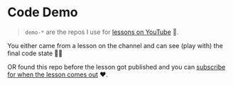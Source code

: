 # Code Demo

> `demo-*` are the repos I use for [lessons on YouTube](https://youtube.com/basaratali) 🌹.

You either came from a lesson on the channel and can see (play with) the final code state 👏🏻 

OR found this repo before the lesson got published and you can [subscribe for when the lesson comes out](https://www.youtube.com/basaratali?sub_confirmation=1) ❤️.
